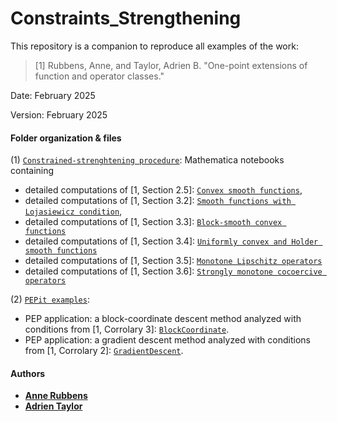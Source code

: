 # Constraints_Strengthening

This repository is a companion to reproduce all examples of the work:

> [1] Rubbens, Anne, and Taylor, Adrien B. "One-point extensions of function and operator classes."

Date:    February 2025

Version: February 2025

#### Folder organization & files

(1) [`Constrained-strenghtening procedure`](Examples/): Mathematica notebooks containing
- detailed computations of [1, Section 2.5]: [`Convex smooth functions`](Examples/Convex_Smooth_Functions.nb),
- detailed computations of [1, Section 3.2]: [`Smooth functions with Lojasiewicz condition`](Examples/Smooth_Lojasiewicz_Functions.nb),
- detailed computations of [1, Section 3.3]: [`Block-smooth convex functions`](Examples/Blockwise_Smooth_Convex_Functions.nb)
- detailed computations of [1, Section 3.4]: [`Uniformly convex and Holder smooth functions`](Examples/Uniformly_Convex_Functions.nb)
- detailed computations of [1, Section 3.5]: [`Monotone Lipschitz operators`](Examples/Monotone_Lipschitz_Operators.nb)
- detailed computations of [1, Section 3.6]: [`Strongly monotone cocoercive operators`](Examples/Monotone_Cocoercive_Operators.nb)

(2) [`PEPit examples`](PEPit/):
- PEP application: a block-coordinate descent method analyzed with conditions from [1, Corrolary 3]: [`BlockCoordinate`](PEPit/BCD.ipynb).
- PEP application: a gradient descent method analyzed with conditions from [1, Corrolary 2]: [`GradientDescent`](PEPit/GD.ipynb).

#### Authors
- [**Anne Rubbens**](https://scholar.google.com/citations?user=J4J2l6oAAAAJ&hl=en&oi=ao)
- [**Adrien Taylor**](http://www.di.ens.fr/~ataylor/)

